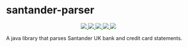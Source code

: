 # santander-parser

<p align="center">
    <a href="https://circleci.com/gh/clormor/santander-parser/tree">
        <img src="https://img.shields.io/circleci/project/github/clormor/santander-parser.svg?style=plastic" />
    </a>
    <a href="https://maven-badges.herokuapp.com/maven-central/io.github.clormor/santander-parser">
        <img src="https://img.shields.io/maven-central/v/io.github.clormor/santander-parser.svg?style=plastic" />
    </a>
    <a href="https://codeclimate.com/github/clormor/santander-parser">
        <img src="https://img.shields.io/codeclimate/coverage/clormor/santander-parser.svg?style=plastic" />
    </a>
    <a href="https://codeclimate.com/github/clormor/santander-parser/issues">
        <img src="https://img.shields.io/codeclimate/maintainability/clormor/santander-parser.svg?style=plastic" />
    </a>
    <a href="https://github.com/clormor/santander-parser/commits">
        <img src="https://img.shields.io/github/last-commit/clormor/santander-parser.svg?style=plastic" />
    </a>
</p>

A java library that parses Santander UK bank and credit card statements.
